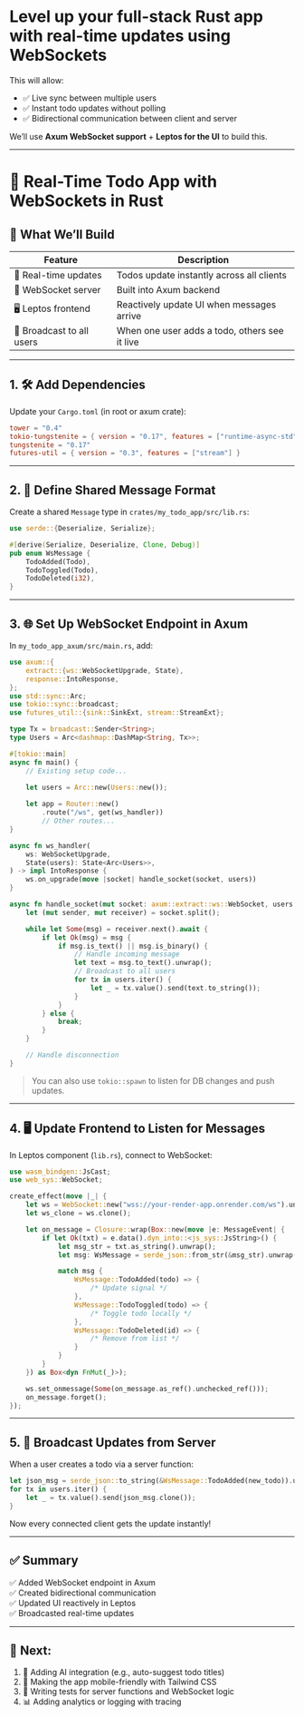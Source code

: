 # Level up your full-stack Rust app with real-time updates using WebSockets

This will allow:
- ✅ Live sync between multiple users
- ✅ Instant todo updates without polling
- ✅ Bidirectional communication between client and server

We’ll use **Axum WebSocket support** + **Leptos for the UI** to build this.

---

# 💬 Real-Time Todo App with WebSockets in Rust

## 🧠 What We’ll Build

| Feature | Description |
|--------|-------------|
| 🔁 Real-time updates | Todos update instantly across all clients |
| 📡 WebSocket server | Built into Axum backend |
| 🖥️ Leptos frontend | Reactively update UI when messages arrive |
| 👥 Broadcast to all users | When one user adds a todo, others see it live |

---

## 1. 🛠️ Add Dependencies

Update your `Cargo.toml` (in root or axum crate):

```toml
tower = "0.4"
tokio-tungstenite = { version = "0.17", features = ["runtime-async-std"] }
tungstenite = "0.17"
futures-util = { version = "0.3", features = ["stream"] }
```

---

## 2. 🧠 Define Shared Message Format

Create a shared `Message` type in `crates/my_todo_app/src/lib.rs`:

```rust
use serde::{Deserialize, Serialize};

#[derive(Serialize, Deserialize, Clone, Debug)]
pub enum WsMessage {
    TodoAdded(Todo),
    TodoToggled(Todo),
    TodoDeleted(i32),
}
```

---

## 3. 🌐 Set Up WebSocket Endpoint in Axum

In `my_todo_app_axum/src/main.rs`, add:

```rust
use axum::{
    extract::{ws::WebSocketUpgrade, State},
    response::IntoResponse,
};
use std::sync::Arc;
use tokio::sync::broadcast;
use futures_util::{sink::SinkExt, stream::StreamExt};

type Tx = broadcast::Sender<String>;
type Users = Arc<dashmap::DashMap<String, Tx>>;

#[tokio::main]
async fn main() {
    // Existing setup code...
    
    let users = Arc::new(Users::new());

    let app = Router::new()
        .route("/ws", get(ws_handler))
        // Other routes...
}

async fn ws_handler(
    ws: WebSocketUpgrade,
    State(users): State<Arc<Users>>,
) -> impl IntoResponse {
    ws.on_upgrade(move |socket| handle_socket(socket, users))
}

async fn handle_socket(mut socket: axum::extract::ws::WebSocket, users: Arc<Users>) {
    let (mut sender, mut receiver) = socket.split();

    while let Some(msg) = receiver.next().await {
        if let Ok(msg) = msg {
            if msg.is_text() || msg.is_binary() {
                // Handle incoming message
                let text = msg.to_text().unwrap();
                // Broadcast to all users
                for tx in users.iter() {
                    let _ = tx.value().send(text.to_string());
                }
            }
        } else {
            break;
        }
    }

    // Handle disconnection
}
```

> You can also use `tokio::spawn` to listen for DB changes and push updates.

---

## 4. 🖥️ Update Frontend to Listen for Messages

In Leptos component (`lib.rs`), connect to WebSocket:

```rust
use wasm_bindgen::JsCast;
use web_sys::WebSocket;

create_effect(move |_| {
    let ws = WebSocket::new("wss://your-render-app.onrender.com/ws").unwrap();
    let ws_clone = ws.clone();

    let on_message = Closure::wrap(Box::new(move |e: MessageEvent| {
        if let Ok(txt) = e.data().dyn_into::<js_sys::JsString>() {
            let msg_str = txt.as_string().unwrap();
            let msg: WsMessage = serde_json::from_str(&msg_str).unwrap();

            match msg {
                WsMessage::TodoAdded(todo) => {
                    /* Update signal */
                },
                WsMessage::TodoToggled(todo) => {
                    /* Toggle todo locally */
                },
                WsMessage::TodoDeleted(id) => {
                    /* Remove from list */
                }
            }
        }
    }) as Box<dyn FnMut(_)>);

    ws.set_onmessage(Some(on_message.as_ref().unchecked_ref()));
    on_message.forget();
});
```

---

## 5. 🔄 Broadcast Updates from Server

When a user creates a todo via a server function:

```rust
let json_msg = serde_json::to_string(&WsMessage::TodoAdded(new_todo)).unwrap();
for tx in users.iter() {
    let _ = tx.value().send(json_msg.clone());
}
```

Now every connected client gets the update instantly!

---

## ✅ Summary

✅ Added WebSocket endpoint in Axum  
✅ Created bidirectional communication  
✅ Updated UI reactively in Leptos  
✅ Broadcasted real-time updates  

---

## 🚀 Next:

1. 🤖 Adding AI integration (e.g., auto-suggest todo titles)
2. 📱 Making the app mobile-friendly with Tailwind CSS
3. 🧪 Writing tests for server functions and WebSocket logic
4. 📊 Adding analytics or logging with tracing
